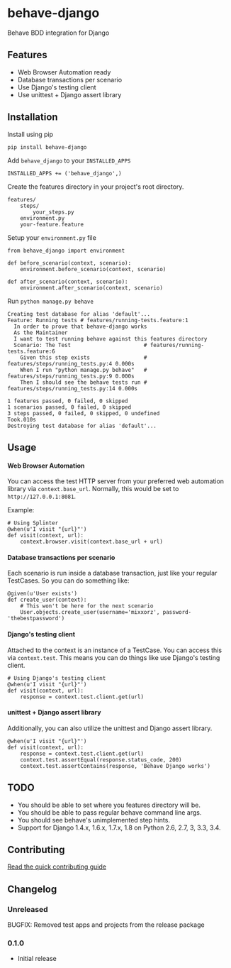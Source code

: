 # behave-django
Behave BDD integration for Django

## Features
* Web Browser Automation ready
* Database transactions per scenario
* Use Django's testing client
* Use unittest + Django assert library

## Installation

Install using pip

	pip install behave-django
    
Add `behave_django` to your `INSTALLED_APPS`

    INSTALLED_APPS += ('behave_django',)

Create the features directory in your project's root directory.

	features/
    	steps/
        	your_steps.py
        environment.py
        your-feature.feature

Setup your `environment.py` file

    from behave_django import environment

    def before_scenario(context, scenario):
        environment.before_scenario(context, scenario)

    def after_scenario(context, scenario):
        environment.after_scenario(context, scenario)

Run `python manage.py behave`

    Creating test database for alias 'default'...
    Feature: Running tests # features/running-tests.feature:1
      In order to prove that behave-django works
      As the Maintainer
      I want to test running behave against this features directory
      Scenario: The Test                       # features/running-tests.feature:6
        Given this step exists                 # features/steps/running_tests.py:4 0.000s
        When I run "python manage.py behave"   # features/steps/running_tests.py:9 0.000s
        Then I should see the behave tests run # features/steps/running_tests.py:14 0.000s

    1 features passed, 0 failed, 0 skipped
    1 scenarios passed, 0 failed, 0 skipped
    3 steps passed, 0 failed, 0 skipped, 0 undefined
    Took.010s
    Destroying test database for alias 'default'...

## Usage

#### Web Browser Automation
You can access the test HTTP server from your preferred web automation library via `context.base_url`. Normally, this would be set to `http://127.0.0.1:8081`.

Example:
	
    # Using Splinter
	@when(u'I visit "{url}"')
    def visit(context, url):
    	context.browser.visit(context.base_url + url)
        
#### Database transactions per scenario
Each scenario is run inside a database transaction, just like your regular TestCases. So you can do something like:

	@given(u'User exists')
    def create_user(context):
    	# This won't be here for the next scenario
    	User.objects.create_user(username='mixxorz', password-'thebestpassword')
    

#### Django's testing client
Attached to the context is an instance of a TestCase. You can access this via `context.test`. This means you can do things like use Django's testing client.
	
    # Using Django's testing client
	@when(u'I visit "{url}"')
    def visit(context, url):
    	response = context.test.client.get(url)
	

#### unittest + Django assert library
Additionally, you can also utilize the unittest and Django assert library.

	@when(u'I visit "{url}"')
    def visit(context, url):
    	response = context.test.client.get(url)
        context.test.assertEqual(response.status_code, 200)
        context.test.assertContains(response, 'Behave Django works')


## TODO
* You should be able to set where you features directory will be.
* You should be able to pass regular behave command line args.
* You should see behave's unimplemented step hints.
* Support for Django 1.4.x, 1.6.x, 1.7.x, 1.8 on Python 2.6, 2.7, 3, 3.3, 3.4.

## Contributing
[Read the quick contributing guide](CONTRIBUTING.md)


## Changelog
### Unreleased
BUGFIX: Removed test apps and projects from the release package

### 0.1.0
* Initial release
